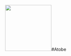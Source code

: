 <img src="https://playentry.org/uploads/ov/lx/ovlx9llsl2bado0q07x1d2a953fghpbs.svg" width=150px height=150px>#Atobe
